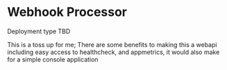 ﻿# Webhook Processor 

Deployment type TBD

This is a toss up for me; There are some benefits to making this a webapi including easy access to healthcheck, and appmetrics, it would also make for a simple console application